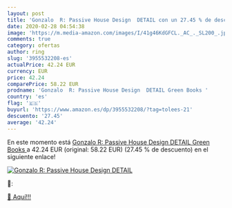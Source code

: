 ```yaml
---
layout: post
title: 'Gonzalo  R: Passive House Design  DETAIL con un 27.45 % de descuento'
date: 2020-02-28 04:54:38
image: 'https://m.media-amazon.com/images/I/41g46KdGFCL._AC_._SL200_.jpg'
comments: true
category: ofertas
author: ring
slug: '3955532208-es'
actualPrice: 42.24 EUR
currency: EUR
price: 42.24
comparePrice: 58.22 EUR
prodname: 'Gonzalo  R: Passive House Design  DETAIL Green Books '
country: 'es'
flag: '🇪🇸'
buyurl: 'https://www.amazon.es/dp/3955532208/?tag=tolees-21'
descuento: '27.45'
average: '42.24'
---
```


En este momento está [Gonzalo  R: Passive House Design  DETAIL Green Books ](https://www.amazon.es/dp/3955532208/?tag=tolees-21) a 42.24 EUR (original: 58.22 EUR) (27.45 %  de descuento) en el siguiente enlace!

[![Gonzalo  R: Passive House Design  DETAIL](https://m.media-amazon.com/images/I/41g46KdGFCL._AC_._SL200_.jpg)](https://www.amazon.es/dp/3955532208/?tag=tolees-21)

🔎:


[🛒 Aquí!!!](https://www.amazon.es/dp/3955532208/?tag=tolees-21)
